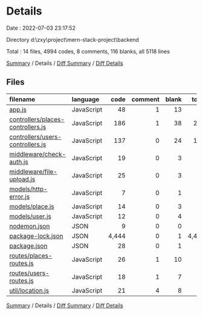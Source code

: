 # Details

Date : 2022-07-03 23:17:52

Directory d:\\zxy\\project\\mern-stack-project\\backend

Total : 14 files,  4994 codes, 8 comments, 116 blanks, all 5118 lines

[Summary](results.md) / Details / [Diff Summary](diff.md) / [Diff Details](diff-details.md)

## Files
| filename | language | code | comment | blank | total |
| :--- | :--- | ---: | ---: | ---: | ---: |
| [app.js](/app.js) | JavaScript | 48 | 1 | 13 | 62 |
| [controllers/places-controllers.js](/controllers/places-controllers.js) | JavaScript | 186 | 1 | 38 | 225 |
| [controllers/users-controllers.js](/controllers/users-controllers.js) | JavaScript | 137 | 0 | 24 | 161 |
| [middleware/check-auth.js](/middleware/check-auth.js) | JavaScript | 19 | 0 | 3 | 22 |
| [middleware/file-upload.js](/middleware/file-upload.js) | JavaScript | 25 | 0 | 3 | 28 |
| [models/http-error.js](/models/http-error.js) | JavaScript | 7 | 0 | 1 | 8 |
| [models/place.js](/models/place.js) | JavaScript | 14 | 0 | 3 | 17 |
| [models/user.js](/models/user.js) | JavaScript | 12 | 0 | 4 | 16 |
| [nodemon.json](/nodemon.json) | JSON | 9 | 0 | 0 | 9 |
| [package-lock.json](/package-lock.json) | JSON | 4,444 | 0 | 1 | 4,445 |
| [package.json](/package.json) | JSON | 28 | 0 | 1 | 29 |
| [routes/places-routes.js](/routes/places-routes.js) | JavaScript | 26 | 1 | 10 | 37 |
| [routes/users-routes.js](/routes/users-routes.js) | JavaScript | 18 | 1 | 7 | 26 |
| [util/location.js](/util/location.js) | JavaScript | 21 | 4 | 8 | 33 |

[Summary](results.md) / Details / [Diff Summary](diff.md) / [Diff Details](diff-details.md)